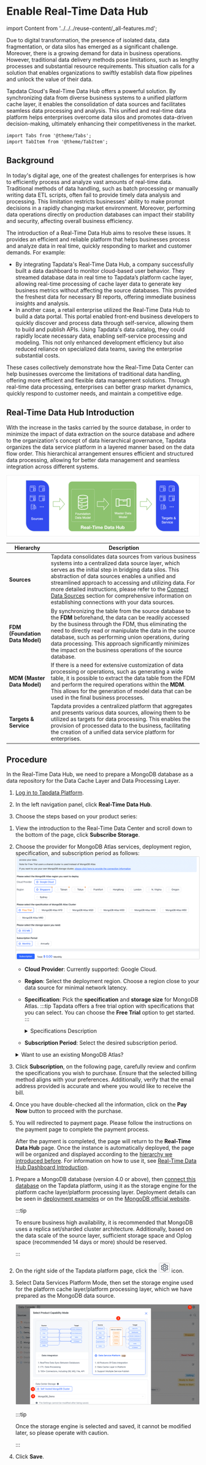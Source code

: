 # Enable Real-Time Data Hub

import Content from '../../../reuse-content/_all-features.md';

<Content />

Due to digital transformation, the presence of isolated data, data fragmentation, or data silos has emerged as a significant challenge. Moreover, there is a growing demand for data in business operations. However, traditional data delivery methods pose limitations, such as lengthy processes and substantial resource requirements. This situation calls for a solution that enables organizations to swiftly establish data flow pipelines and unlock the value of their data.

Tapdata Cloud's Real-Time Data Hub offers a powerful solution. By synchronizing data from diverse business systems to a unified platform cache layer, it enables the consolidation of data sources and facilitates seamless data processing and analysis. This unified and real-time data platform helps enterprises overcome data silos and promotes data-driven decision-making, ultimately enhancing their competitiveness in the market.


```mdx-code-block
import Tabs from '@theme/Tabs';
import TabItem from '@theme/TabItem';
```

## Background

In today's digital age, one of the greatest challenges for enterprises is how to efficiently process and analyze vast amounts of real-time data. Traditional methods of data handling, such as batch processing or manually writing data ETL scripts, often fail to provide timely data analysis and processing. This limitation restricts businesses' ability to make prompt decisions in a rapidly changing market environment. Moreover, performing data operations directly on production databases can impact their stability and security, affecting overall business efficiency.

The introduction of a Real-Time Data Hub aims to resolve these issues. It provides an efficient and reliable platform that helps businesses process and analyze data in real time, quickly responding to market and customer demands. For example:

* By integrating Tapdata's Real-Time Data Hub, a company successfully built a data dashboard to monitor cloud-based user behavior. They streamed database data in real time to Tapdata’s platform cache layer, allowing real-time processing of cache layer data to generate key business metrics without affecting the source databases. This provided the freshest data for necessary BI reports, offering immediate business insights and analysis.
* In another case, a retail enterprise utilized the Real-Time Data Hub to build a data portal. This portal enabled front-end business developers to quickly discover and process data through self-service, allowing them to build and publish APIs. Using Tapdata's data catalog, they could rapidly locate necessary data, enabling self-service processing and modeling. This not only enhanced development efficiency but also reduced reliance on specialized data teams, saving the enterprise substantial costs.

These cases collectively demonstrate how the Real-Time Data Center can help businesses overcome the limitations of traditional data handling, offering more efficient and flexible data management solutions. Through real-time data processing, enterprises can better grasp market dynamics, quickly respond to customer needs, and maintain a competitive edge.

## <span id="intro">Real-Time Data Hub Introduction</span>

With the increase in the tasks carried by the source database, in order to minimize the impact of data extraction on the source database and adhere to the organization's concept of data hierarchical governance, Tapdata organizes the data service platform in a layered manner based on the data flow order. This hierarchical arrangement ensures efficient and structured data processing, allowing for better data management and seamless integration across different systems.

![Data Service Platform Architecture](../../../images/ldp_architecture.png)

| Hierarchy | Description                                                                                                                                                                                                                                                                                                                                                                                                                                                                              |
| -------------------- |------------------------------------------------------------------------------------------------------------------------------------------------------------------------------------------------------------------------------------------------------------------------------------------------------------------------------------------------------------------------------------------------------------------------------------------------------------------------------------------|
| **Sources** | Tapdata consolidates data sources from various business systems into a centralized data source layer, which serves as the initial step in bridging data silos. This abstraction of data sources enables a unified and streamlined approach to accessing and utilizing data. For more detailed instructions, please refer to the [Connect Data Sources](../../../prerequisites/README.md) section for comprehensive information on establishing connections with your data sources. |
| **FDM (Foundation Data Model)** | By synchronizing the table from the source database to the **FDM** beforehand, the data can be readily accessed by the business through the FDM, thus eliminating the need to directly read or manipulate the data in the source database, such as performing union operations, during data processing. This approach significantly minimizes the impact on the business operations of the source database.                                         |
| **MDM (Master Data Model)** | If there is a need for extensive customization of data processing or operations, such as generating a wide table, it is possible to extract the data table from the FDM and perform the required operations within the **MDM**. This allows for the generation of model data that can be used in the final business processes.                                                                                                                      |
| **Targets & Service** | Tapdata provides a centralized platform that aggregates and presents various data sources, allowing them to be utilized as targets for data processing. This enables the provision of processed data to the business, facilitating the creation of a unified data service platform for enterprises.                                                                                                                                                                                |



## Procedure

In the Real-Time Data Hub, we need to prepare a MongoDB database as a data repository for the Data Cache Layer and Data Processing Layer.

1. [Log in to Tapdata Platform](../../log-in.md).

2. In the left navigation panel, click **Real-Time Data Hub**.

3. Choose the steps based on your product series:

<Tabs className="unique-tabs">
<TabItem value="Tapdata Cloud" default>

1. View the introduction to the Real-Time Data Center and scroll down to the bottom of the page, click **Subscribe Storage**.

2. Choose the provider for MongoDB Atlas services, deployment region, specification, and subscription period as follows:
   ![Purchase MongoDB Atlas and Storage](../../../images/purchase_storage.png)

   * **Cloud Provider**: Currently supported: Google Cloud.
   * **Region**: Select the deployment region. Choose a region close to your data source for minimal network latency.
   * **Specification**: Pick the **specification** and **storage size** for MongoDB Atlas.
     :::tip
     Tapdata offers a free trial option with specifications that you can select. You can choose the **Free Trial** option to get started.
     :::

     <details><summary>Specifications Description</summary>
     <ul>
     <li>M10: 2 vCPUs, 2 GB RAM</li>
     <li>M20: 2 vCPUs, 4 GB RAM</li>
     <li>M30: 2 vCPUs, 8 GB RAM</li>
     <li>M40: 4 vCPUs, 16 GB RAM</li>
     <li>M50: 8 vCPUs, 32 GB RAM</li>
     <li>M60: 16 vCPUs, 64 GB RAM</li>
     </ul>
     </details>
   * **Subscription Period**: Select the desired subscription <span id="atlas">period</span>.
   <details><summary>Want to use an existing MongoDB Atlas?</summary>
     At the top of the page, click on <b>click here to privede the connection information</b>, and fill in the MongoDB Atlas connection URL.
   </details>

3. Click **Subscription**, on the following page, carefully review and confirm the specifications you wish to purchase. Ensure that the selected billing method aligns with your preferences. Additionally, verify that the email address provided is accurate and where you would like to receive the bill.

4. Once you have double-checked all the information, click on the **Pay Now** button to proceed with the purchase.

5. You will redirected to payment page. Please follow the instructions on the payment page to complete the payment process.

   After the payment is completed, the page will return to the **Real-Time Data Hub** page. Once the instance is automatically deployed, the page will be organized and displayed according to the [hierarchy we introduced before](#intro). For information on how to use it, see [Real-Time Data Hub Dashboard Introduction](daas-mode-dashboard.md).

</TabItem>

<TabItem value="Tapdata Enterprise">

1. Prepare a MongoDB database (version 4.0 or above), then [connect this database](../../../prerequisites/on-prem-databases/mongodb.md) on the Tapdata platform, using it as the storage engine for the platform cache layer/platform processing layer. Deployment details can be seen in [deployment examples](../../../production-admin/install-replica-mongodb) or on the [MongoDB official website](https://www.mongodb.com/docs/manual/administration/install-on-linux/).

   :::tip

   To ensure business high availability, it is recommended that MongoDB uses a replica set/sharded cluster architecture. Additionally, based on the data scale of the source layer, sufficient storage space and Oplog space (recommended 14 days or more) should be reserved.

   :::

2. On the right side of the Tapdata platform page, click the ![setting_icon](../../../images/setting_icon.png) icon.

3. Select Data Services Platform Mode, then set the storage engine used for the platform cache layer/platform processing layer, which we have prepared as the MongoDB data source.

   ![Enable Data Services Platform Mode](../../../images/enable_daas_mode.png)

   :::tip

   Once the storage engine is selected and saved, it cannot be modified later, so please operate with caution.

   :::

4. Click **Save**.

</TabItem>
</Tabs>



